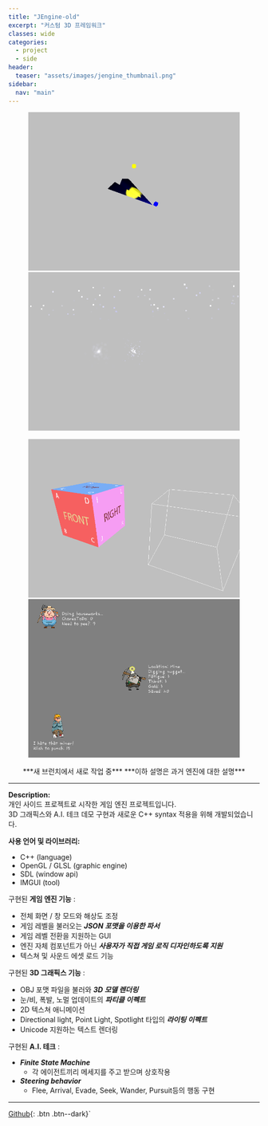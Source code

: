 ```yaml
---
title: "JEngine-old"
excerpt: "커스텀 3D 프레임워크"
classes: wide
categories: 
  - project
  - side
header:
  teaser: "assets/images/jengine_thumbnail.png"
sidebar:
  nav: "main"
---
```


<figure class="half">
    <a href="/assets/images/jengine_page1.png"><img src="/assets/images/jengine_page1.png"></a>
    <a href="/assets/images/jengine_page2.png"><img src="/assets/images/jengine_page2.png"></a>
</figure>
<figure class="half">
    <a href="/assets/images/jengine_page3.png"><img src="/assets/images/jengine_page3.png"></a>
    <a href="/assets/images/jengine_page4.png"><img src="/assets/images/jengine_page4.png"></a>
</figure>
<div style="text-align: center" markdown="1">
***새 브런치에서 새로 작업 중***  
***이하 설명은 과거 엔진에 대한 설명***
</div>

---
**Description:**  
개인 사이드 프로젝트로 시작한 게임 엔진 프로젝트입니다.  
3D 그래픽스와 A.I. 테크 데모 구현과 새로운 C++ syntax 적용을 위해 개발되었습니다.   
  
**사용 언어 및 라이브러리:**  
  * C++ (language)
  * OpenGL / GLSL (graphic engine)
  * SDL (window api)
  * IMGUI (tool)  

구현된 **게임 엔진 기능** :
  - 전체 화면 / 창 모드와 해상도 조정
  - 게임 레벨을 불러오는 ***JSON 포맷을 이용한 파서***
  - 게임 레벨 전환을 지원하는 GUI
  - 엔진 자체 컴포넌트가 아닌 ***사용자가 직접 게임 로직 디자인하도록 지원***
  - 텍스쳐 및 사운드 에셋 로드 기능

구현된 **3D 그래픽스 기능** :
  - OBJ 포맷 파일을 불러와 ***3D 모델 렌더링***
  - 눈/비, 폭발, 노멀 업데이트의 ***파티클 이펙트***
  - 2D 텍스쳐 애니메이션
  - Directional light, Point Light, Spotlight 타입의 ***라이팅 이펙트***
  - Unicode 지원하는 텍스트 렌더링

구현된 **A.I. 테크** :
  - ***Finite State Machine***
    - 각 에이전트끼리 메세지를 주고 받으며 상호작용
  - ***Steering behavior***
    - Flee, Arrival, Evade, Seek, Wander, Pursuit등의 행동 구현

  ---
  [Github](https://github.com/jaykop/JEngine-old/){: .btn .btn--dark}`